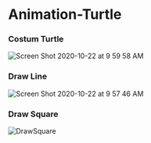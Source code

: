 # Animation-Turtle

### Costum Turtle
![Screen Shot 2020-10-22 at 9 59 58 AM](https://user-images.githubusercontent.com/42384464/96824819-608fb480-144d-11eb-99f6-8d4e4ed98ae2.png)

### Draw Line
![Screen Shot 2020-10-22 at 9 57 46 AM](https://user-images.githubusercontent.com/42384464/96824769-3e963200-144d-11eb-820c-4ab90478ad92.png)

### Draw Square
![DrawSquare](https://user-images.githubusercontent.com/42384464/96937323-7f418a00-14e5-11eb-8374-0d49caa28d8f.png)

